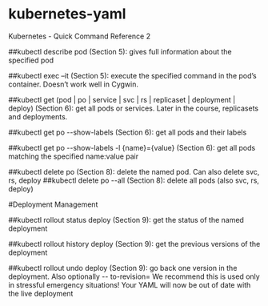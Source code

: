 # kubernetes-yaml
Kubernetes - Quick Command Reference 2

##kubectl describe pod <name of pod>
(Section 5): gives full information about the specified pod

##kubectl exec –it <pod name> <command>
(Section 5): execute the specified command in the pod’s container.
Doesn’t work well in Cygwin.

##kubectl get (pod | po | service | svc | rs | replicaset | deployment |
deploy)
(Section 6): get all pods or services. Later in the course, replicasets and
deployments.

##kubectl get po --show-labels
(Section 6): get all pods and their labels

##kubectl get po --show-labels -l {name}={value}
(Section 6): get all pods matching the specified name:value pair

##kubectl delete po <pod name>
(Section 8): delete the named pod. Can also delete svc, rs, deploy
##kubectl delete po --all
(Section 8): delete all pods (also svc, rs, deploy)

#Deployment Management

##kubectl rollout status deploy <name of deployment>
(Section 9): get the status of the named deployment

##kubectl rollout history deploy <name of deployment>
(Section 9): get the previous versions of the deployment

##kubectl rollout undo deploy <name of deployment>
(Section 9): go back one version in the deployment. Also optionally --
to-revision=<revision number>
We recommend this is used only in stressful emergency situations! Your
YAML will now be out of date with the live deployment